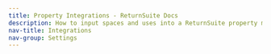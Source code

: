 ```yaml
---
title: Property Integrations - ReturnSuite Docs
description: How to input spaces and uses into a ReturnSuite property model.
nav-title: Integrations
nav-group: Settings
---
```

